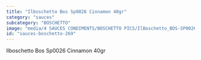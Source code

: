 ```yaml
---
title: "Ilboschetto Bos Sp0026 Cinnamon 40gr"
category: "sauces"
subcategory: "BOSCHETTO"
image: "media/4 SAUCES CONDIMENTS/BOSCHETTO PICS/IlBoschetto_BOS-SP0026 Cinnamon 40gr.png"
id: "sauces-boschetto-269"
---
```


Ilboschetto Bos Sp0026 Cinnamon 40gr
